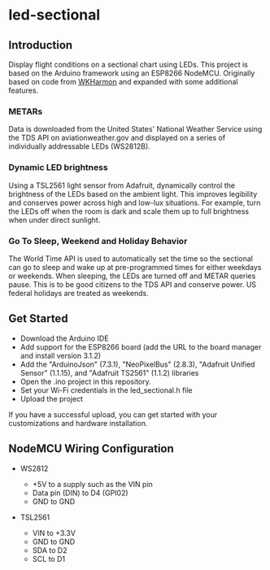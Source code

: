 # led-sectional

## Introduction
Display flight conditions on a sectional chart using LEDs.  This project is based on the Arduino framework using an ESP8266 NodeMCU.  Originally based on code from [WKHarmon](https://github.com/WKHarmon/led-sectional) and expanded with some additional features.

### METARs
Data is downloaded from the United States' National Weather Service using the TDS API on aviationweather.gov and displayed on a series of individually addressable LEDs (WS2812B).

### Dynamic LED brightness
Using a TSL2561 light sensor from Adafruit, dynamically control the brightness of the LEDs based on the ambient light.  This improves legibility and conserves power across high and low-lux situations.  For example, turn the LEDs off when the room is dark and scale them up to full brightness when under direct sunlight.

### Go To Sleep, Weekend and Holiday Behavior
The World Time API is used to automatically set the time so the sectional can go to sleep and wake up at pre-programmed times for either weekdays or weekends.  When sleeping, the LEDs are turned off and METAR queries pause.  This is to be good citizens to the TDS API and conserve power.  US federal holidays are treated as weekends.

## Get Started
* Download the Arduino IDE
* Add support for the ESP8266 board (add the URL to the board manager and install version 3.1.2)
* Add the "ArduinoJson" (7.3.1), "NeoPixelBus" (2.8.3), "Adafruit Unified Sensor" (1.1.15), and "Adafruit TS2561" (1.1.2) libraries
* Open the .ino project in this repository.
* Set your Wi-Fi credentials in the led_sectional.h file
* Upload the project 

If you have a successful upload, you can get started with your customizations and hardware installation.

## NodeMCU Wiring Configuration
* WS2812 
  * +5V to a supply such as the VIN pin
  * Data pin (DIN) to D4 (GPI02)
  * GND to GND
  
* TSL2561 
  * VIN to +3.3V
  * GND to GND
  * SDA to D2
  * SCL to D1
